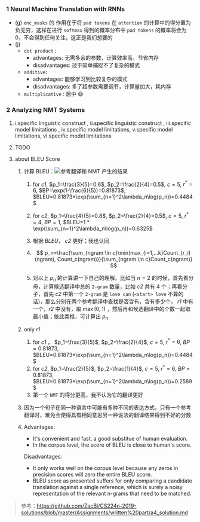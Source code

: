 ### 1 Neural Machine Translation with RNNs

* (g) `enc_masks` 的 作用在于将 `pad tokens` 在 `attention` 的计算中的得分置为负无穷，这样在进行 `softmax` 得到的概率分布中 `pad tokens` 的概率将会为 0，不会得到任何关注，这正是我们想要的
* (j) 
  * `dot product` : 
    * advantages: 无需多余的参数，计算效率高，节省内存
    * disadvantages: 过于简单捕捉不了复杂的模式
  * `additive`:
    * advantages: 能够学习到比较复杂的模式
    * disadvantages: 多了超参数需要调节，计算量加大，耗内存
  * `multiplicative` : 居中 :laughing:

### 2 Analyzing NMT Systems

1. i.specific linguistic construct , ii.specific linguistic construct , iii.specific model limitations , iv.specific model limitations, v.specific model limitations, vi.specific model limitations

2. TODO

3. about BLEU Score

   1. 计算 BLEU：![参考翻译和 `NMT` 产生的结果](https://raw.githubusercontent.com/Brycexxx/Images/master/20190801174140.jpg)

      1. for *c1*, $p_1=\frac{3}{5}=0.6$, $p_2=\frac{2}{4}=0.5$, $c=5$,  $r^*=6$, $BP=\exp(1-\frac{6}{5})=0.81873$, $BLEU=0.81873*\exp(\sum_{n=1}^2\lambda_n\log(p_n))=0.4484$

      2. for *c2*, $p_1=\frac{4}{5}=0.8$, $p_2=\frac{2}{4}=0.5$, $c=5$, $r^*=4$, $BP=1$, $BLEU=1 * \exp(\sum_{n=1}^2\lambda_n\log(p_n))=0.6325$

      3. 根据 *BLEU*， *c2* 更好；我也认同

      4. $$
         p_n=\frac{\sum_{ngram \in c}\min(max_{i=1,...k}Count_{r_i}(ngram), Count_c(ngram))}{\sum_{ngram \in c}Count_c(ngram)}
         $$

      5. 对以上 $p_n$ 的计算讲一下自己的理解。比如当 $n=2$ 的时候，首先看分母，计算候选翻译中总的 `2-gram` 数量，比如 *c2* 共有 4 个；再看分子，首先 *c2* 中第一个 `2-gram` 是 `love can` (`<start> love` 不算的话)，那么分别在两个参考翻译中查找是否含有，含有多少个， *r1* 中有一个，*r2* 中没有，取 $\max(0, 1)$ ，然后再和候选翻译中的个数一起取最小值；依此类推，可计算出 $p_n$  

   2. only *r1*

      1. for *c1* ， $p_1=\frac{3}{5}$, $p_2=\frac{2}{4}$, $c=5$, $r^*=6$, $BP=0.81873$, $BLEU=0.81873*\exp(\sum_{n=1}^2\lambda_n\log(p_n))=0.4484$
      2. for *c2*, $p_1=\frac{2}{5}$, $p_2=\frac{1}{4}$, $c=5$, $r^*=6$, $BP=0.81873$,  $BLEU=0.81873*\exp(\sum_{n=1}^2\lambda_n\log(p_n))=0.2589$
      3. 第一个 `NMT` 的得分更高，我不认为它的翻译更好

   3. 因为一个句子在同一种语言中可能有多种不同的表达方式，只有一个参考翻译时，难免会使得具有相同意思另一种说法的翻译结果得到不好的分数

   4. Advantages:

      - It's convenient and fast, a good substitue of human evaluation.
      - In the corpus level, the score of BLEU is close to human's score.

      Disadvantages:

      - It only works well on the corpus level because any zeros in precision scores will zero the entire BLEU score.
      - BLEU score as presented suffers for only comparing a candidate translation against a single reference, which is surely a noisy representation of the relevant n-grams that need to be matched.

> 参考：https://github.com/ZacBi/CS224n-2019-solutions/blob/master/Assignments/written%20part/a4_solution.md